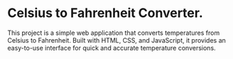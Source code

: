 # Celsius to Fahrenheit Converter.
This project is a simple web application that converts temperatures from Celsius to Fahrenheit. Built with HTML, CSS, and JavaScript, it provides an easy-to-use interface for quick and accurate temperature conversions.
